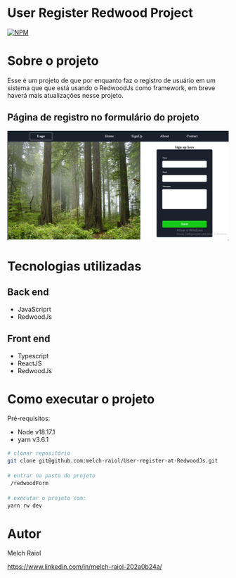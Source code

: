 # User Register Redwood Project
[![NPM](https://img.shields.io/npm/l/react)](https://github.com/melch-raiol/User-register-at-RedwoodJs/blob/main/LICENSE) 

# Sobre o projeto

Esse é um projeto de que por enquanto faz o registro de usuário em um sistema que que está usando o RedwoodJs como framework, em breve haverá mais atualizações nesse projeto.

## Página de registro no formulário do projeto
![Mobile 2](https://github.com/melch-raiol/User-register-at-RedwoodJs/blob/main/web/src/assets/userRegisterImg01.png)

# Tecnologias utilizadas
## Back end
- JavaScriprt
- RedwoodJs
## Front end
- Typescript 
- ReactJS
- RedwoodJs

# Como executar o projeto

Pré-requisitos:
- Node v18.17.1
- yarn v3.6.1

```bash
# clonar repositório
git clone git@github.com:melch-raiol/User-register-at-RedwoodJs.git

# entrar na pasta do projeto 
 /redwoodForm

# executar o projeto com:
yarn rw dev
```

# Autor

Melch Raiol

https://www.linkedin.com/in/melch-raiol-202a0b24a/
